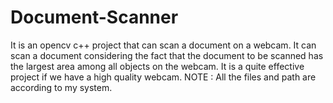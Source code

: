 # Document-Scanner
It is an opencv c++ project that can scan a document on a webcam.
It can scan a document considering the fact that the document to be scanned has the largest area among all objects on the webcam.
It is a quite effective project if we have a high quality webcam.
NOTE : All the files and path are according to my system.
